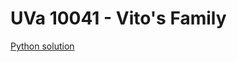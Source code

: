 # UVa 10041 - Vito's Family
[Python solution](https://github.com/sjsakib/cs/blob/master/algorithms/the-algorithm-design-manual/programming-challenges/uva10041/uva10041.py)
